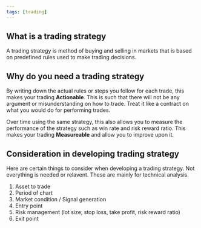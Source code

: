 ```yaml
---
tags: [trading]
---
```

## What is a trading strategy
A trading strategy is method of buying and selling in markets that is based on predefined rules used to make trading decisions.

## Why do you need a trading strategy
By writing down the actual rules or steps you follow for each trade, this makes your trading **Actionable**. This is such that there will not be any argument or misunderstanding on how to trade. Treat it like a contract on what you would do for performing trades.

Over time using the same strategy, this also allows you to measure the performance of the strategy such as win rate and risk reward ratio. This makes your trading **Measureable** and allow you to improve upon it.

## Consideration in developing trading strategy
Here are certain things to consider when developing a trading strategy. Not everything is needed or relavent. These are mainly for technical analysis.
1. Asset to trade
2. Period of chart
3. Market condition / Signal generation
4. Entry point
5. Risk management (lot size, stop loss, take profit, risk reward ratio)
6. Exit point